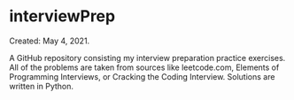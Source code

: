 # interviewPrep

Created: May 4, 2021.

A GitHub repository consisting my interview preparation practice exercises. All of the problems are taken from sources like leetcode.com, Elements of Programming Interviews, or Cracking the Coding Interview. Solutions are written in Python.
